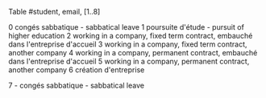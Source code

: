 Table
#student, email, [1..8]

0 congés sabbatique - sabbatical leave
1 poursuite d'étude - pursuit of higher education
2 working in a company, fixed term contract, embauché dans l'entreprise d'accueil
3 working in a company, fixed term contract, another company
4 working in a company, permanent contract, embauché dans l'entreprise d'accueil
5 working in a company, permanent contract, another company
6 création d'entreprise

7 - congés sabbatique - sabbatical leave

